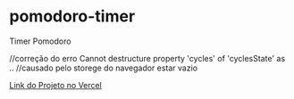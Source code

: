 # pomodoro-timer
 Timer Pomodoro
 
 //correção do erro Cannot destructure property 'cycles' of 'cyclesState' as ..
 //causado pelo  storege do navegador estar vazio 
 
 [Link do Projeto no Vercel](https://pomodoro-timer-01.vercel.app/)
